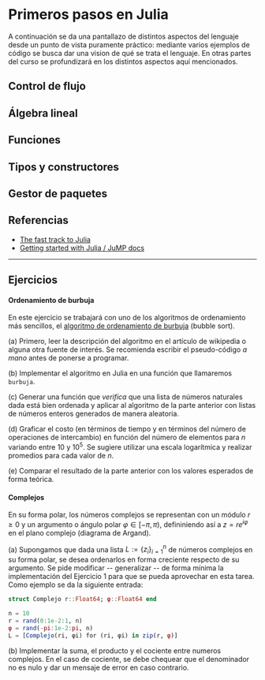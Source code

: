 # Primeros pasos en Julia

A continuación se da una pantallazo de distintos aspectos del lenguaje desde un punto de vista puramente práctico: mediante varios ejemplos de código se busca dar una vision de qué se trata el lenguaje. En otras partes del curso se profundizará en los distintos aspectos aquí mencionados.


## Control de flujo


## Álgebra lineal


## Funciones


## Tipos y constructores


## Gestor de paquetes


## Referencias

- [The fast track to Julia](https://juliadocs.github.io/Julia-Cheat-Sheet)
- [Getting started with Julia / JuMP docs](https://jump.dev/JuMP.jl/stable/tutorials/getting_started/getting_started_with_julia/#Getting-started-with-Julia)

---

## Ejercicios

#### Ordenamiento de burbuja

En este ejercicio se trabajará con uno de los algoritmos de ordenamiento más sencillos, el [algoritmo de ordenamiento de burbuja](https://es.wikipedia.org/wiki/Ordenamiento_de_burbuja) (bubble sort).
    
(a) Primero, leer la descripción del algoritmo en el artículo de wikipedia o alguna otra fuente de interés. Se recomienda escribir el pseudo-código *a mano* antes de ponerse a programar.

(b) Implementar el algoritmo en Julia en una función que llamaremos `burbuja`.

(c) Generar una función que *verifica* que una lista de números naturales dada está bien ordenada y aplicar al algoritmo de la parte anterior con listas de números enteros generados de manera aleatoria.

(d) Graficar el costo (en términos de tiempo y en términos del número de operaciones de intercambio) en función del número de elementos para $n$ variando entre $10$ y $10^5$. Se sugiere utilizar una escala logarítmica y realizar promedios para cada valor de $n$.

(e) Comparar el resultado de la parte anterior con los valores esperados de forma teórica.

#### Complejos

En su forma polar, los números complejos se representan con un módulo $r \geq 0$ y un argumento o ángulo polar $\varphi \in [-\pi, \pi)$, defininiendo así a $z = re^{i\varphi}$ en el plano complejo (diagrama de Argand). 

(a) Supongamos que dada una lista $L := \{z_i\}_{i=1}^{n}$ de números complejos en su forma polar, se desea ordenarlos en forma creciente respecto de su argumento. Se pide modificar -- generalizar -- de forma mínima la implementación del Ejercicio 1 para que se pueda aprovechar en esta tarea. Como ejemplo se da la siguiente entrada:

```julia
struct Complejo r::Float64; φ::Float64 end

n = 10
r = rand(0:1e-2:1, n)
φ = rand(-pi:1e-2:pi, n)
L = [Complejo(ri, φi) for (ri, φi) in zip(r, φ)]
```

(b) Implementar la suma, el producto y el cociente entre numeros complejos. En el caso de cociente, se debe chequear que el denominador no es nulo y dar un mensaje de error en caso contrario.
